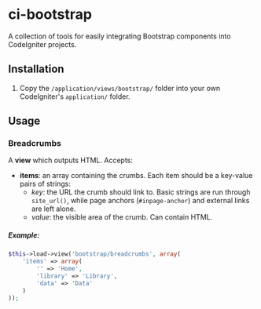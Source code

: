 ci-bootstrap
=============

A collection of tools for easily integrating Bootstrap components into CodeIgniter projects.


## Installation

1. Copy the `/application/views/bootstrap/` folder into your own CodeIgniter's `application/` folder.


## Usage

### Breadcrumbs
A **view** which outputs HTML. Accepts:

* **items**: an array containing the crumbs.  Each item should be a key-value pairs of strings:
  * *key*: the URL the crumb should link to.  Basic strings are run through `site_url()`, while page anchors (`#inpage-anchor`) and external links are left alone.
  * *value*: the visible area of the crumb.  Can contain HTML.


##### Example:
```php
$this->load->view('bootstrap/breadcrumbs', array(
	'items' => array(
		'' => 'Home',
		'library' => 'Library',
		'data' => 'Data'
	)
));
```
